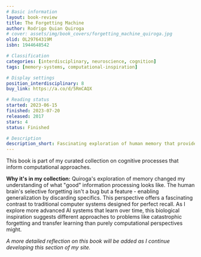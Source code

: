 ```yaml
---
# Basic information
layout: book-review
title: The Forgetting Machine
author: Rodrigo Quian Quiroga
# cover: assets/img/book_covers/forgetting_machine_quiroga.jpg
olid: OL29764319M
isbn: 1944648542

# Classification
categories: [interdisciplinary, neuroscience, cognition]
tags: [memory-systems, computational-inspiration]

# Display settings
position_interdisciplinary: 8
buy_link: https://a.co/d/5RmCAQX

# Reading status
started: 2023-06-15
finished: 2023-07-20
released: 2017
stars: 4
status: Finished

# Description
description_short: Fascinating exploration of human memory that provides inspiration for computational approaches to information processing.
---
```


This book is part of my curated collection on cognitive processes that inform computational approaches.

**Why it's in my collection:** Quiroga's exploration of memory changed my understanding of what "good" information processing looks like. The human brain's selective forgetting isn't a bug but a feature - enabling generalization by discarding specifics. This perspective offers a fascinating contrast to traditional computer systems designed for perfect recall. As I explore more advanced AI systems that learn over time, this biological inspiration suggests different approaches to problems like catastrophic forgetting and transfer learning than purely computational perspectives might.

_A more detailed reflection on this book will be added as I continue developing this section of my site._
